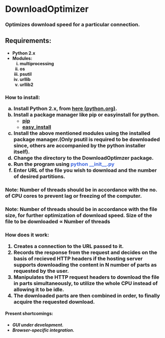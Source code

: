 <h1>DownloadOptimizer</h1>
<h3>Optimizes download speed for a particular connection.</h3>
<h2>Requirements:</h2>
<h4>
<ul>
<li>Python 2.x</li>
<li>Modules:
<ol type="i">
<li>multiprocessing</li>
<li>os</li>
<li>psutil</li>
<li>urllib</li>
<li>urllib2</li>
</ol>
</li>
</ol>
</h4>
<h3>
How to install:
<ol type="a">
<li>Install Python 2.x, from <a href="https://www.python.org/ftp/python/2.7.12/python-2.7.12.msi">here (python.org)</a>.</li>
<li>Install a package manager like pip or easyinstall for python.<ul><li><a href="https://pip.pypa.io/en/latest/installing/">pip</a></li>
<li><a href="http://simpledeveloper.com/how-to-install-easy_install/">easy_install</a></li>
</ul>
</li>
<li>Install the above mentioned modules using the installed package manager.(Only psutil is required to be downloaded since, others are accompanied by the python installer itself).</li>
<li>Change the directory to the DownloadOptimzer package.</li>
<li>Run the program using <font color="#4169E1">python __init__.py</font></li>
<li>Enter URL of the file you wish to download and the number of desired partitions.</li>
</ol>
</h3>
<h3>Note: Number of threads should be in accordance with the no. of CPU cores to prevent lag or freezing of the computer.</h3>
<h3>Note: Number of threads should be in accordance with the file size, for further optimization of download speed. Size of the file to be downloaded &prop; Number of threads</h3>
<h3>
How does it work:
<ol type="1">
<li>Creates a connection to the URL passed to it.</li>
<li>Records the response from the request and decides on the basis of recieved HTTP headers if the hosting server supports downloading the content in N number of parts as requested by the user.</li>
<li>Manipulates the HTTP request headers to download the file in parts simultaneously, to utilize the whole CPU instead of allowing it to be idle.</li>
<li>The downloaded parts are then combined in order, to finally acquire the requested download.</li>
</ol>
</h3>
<h4>
Present shortcomings:
</h4>
<h5>
<ul>
<li>GUI under development.</li>
<li>Browser-specific integration.</li>
</ul>
</h5>
